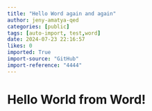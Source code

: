 ```yaml
---
title: "Hello Word again and again"
author: jeny-amatya-qed
categories: [public]
tags: [auto-import, test,word]
date: 2024-07-23 22:16:57
likes: 0
imported: True 
import-source: "GitHub"
import-reference: "4444"
---
```


# Hello World from Word!